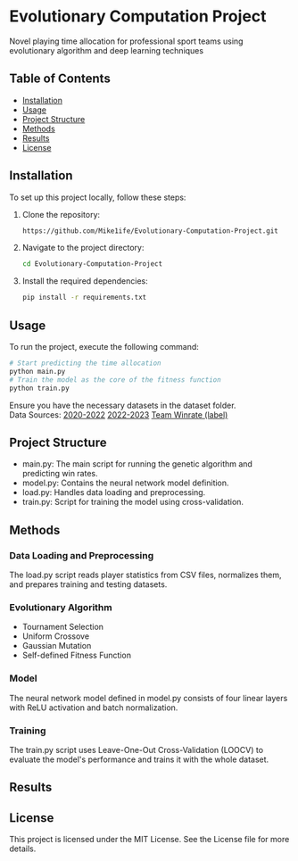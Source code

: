 # Evolutionary Computation Project

Novel playing time allocation for professional sport teams using evolutionary algorithm and deep learning techniques

## Table of Contents

- [Installation](#installation)
- [Usage](#usage)
- [Project Structure](#project-structure)
- [Methods](#methods)
- [Results](#results)
- [License](#license)

## Installation

To set up this project locally, follow these steps:

1. Clone the repository:
    ```sh
    https://github.com/Mike1ife/Evolutionary-Computation-Project.git
    ```
2. Navigate to the project directory:
    ```sh
    cd Evolutionary-Computation-Project
    ```
3. Install the required dependencies:
    ```sh
    pip install -r requirements.txt
    ```

## Usage

To run the project, execute the following command:
```sh
# Start predicting the time allocation
python main.py
# Train the model as the core of the fitness function
python train.py
```
Ensure you have the necessary datasets in the dataset folder.</br>
Data Sources: [2020-2022](https://www.kaggle.com/datasets/davidabrahamsmith/nba-players-per-game-and-advanced-stats-19802021) [2022-2023](https://www.kaggle.com/datasets/jamiewelsh2/nba-per-game-player-statistics-2022-2023-season) [Team Winrate (label)](https://www.teamrankings.com/nba/stat/win-pct-all-games)

## Project Structure
- main.py: The main script for running the genetic algorithm and predicting win rates.
- model.py: Contains the neural network model definition.
- load.py: Handles data loading and preprocessing.
- train.py: Script for training the model using cross-validation.

## Methods
### Data Loading and Preprocessing
The load.py script reads player statistics from CSV files, normalizes them, and prepares training and testing datasets.

### Evolutionary Algorithm
- Tournament Selection
- Uniform Crossove
- Gaussian Mutation
- Self-defined Fitness Function

### Model
The neural network model defined in model.py consists of four linear layers with ReLU activation and batch normalization.

### Training
The train.py script uses Leave-One-Out Cross-Validation (LOOCV) to evaluate the model's performance and trains it with the whole dataset.

## Results

## License
This project is licensed under the MIT License. See the License file for more details.

